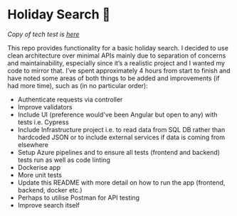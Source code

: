 # Holiday Search 🔎

*Copy of tech test is [here](https://github.com/lornasw93/on-the-beach-tt/tech-test.pdf)*

This repo provides functionality for a basic holiday search. I decided to use clean architecture over minimal APIs mainly due to separation of concerns and maintainability, especially since it’s a realistic project and I wanted my code to mirror that. I’ve spent approximately 4 hours from start to finish and have noted some areas of both things to be added and improvements (if had more time), such as (in no particular order):

* Authenticate requests via controller
* Improve validators
* Include UI (preference would've been Angular but open to any) with tests i.e. Cypress
* Include Infrastructure project i.e. to read data from SQL DB rather than hardcoded JSON or to include external services if data is coming from elsewhere
* Setup Azure pipelines and to ensure all tests (frontend and backend) tests run as well as code linting
* Dockerise app
* More unit tests
* Update this README with more detail on how to run the app (frontend, backend, docker etc.)
* Perhaps to utilise Postman for API testing
* Improve search itself
